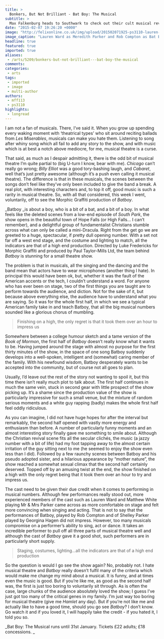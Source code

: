 ```yaml
---
title: >
  Bonkers, But Not Brilliant - Bat Boy: The Musical
subtitle: >
  Max Falkenburg heads to Southwark to check out their cult musical revival
date: "2015-02-07 19:26:20 +0000"
image: "http://felixonline.co.uk/img/upload/201502071925-ps3110-lauren-ward-as-meredith-parker-and-rob-compton-as-bat-boy-in-bat-boy.-photo-credit-garry-lake-a.jpg"
image_caption: "Lauren Ward as Meredith Parker and Rob Compton as Bat Boy "
headline: true
featured: true
imported: true
aliases:
 - /arts/5209/bonkers-but-not-brilliant---bat-boy-the-musical
comments:
categories:
 - arts
tags:
 - imported
 - image
 - multi-author
authors:
 - mff113
 - ps3110
highlights:
 - longread
---
```


I am not a fan of musicals. There, I’ve said it. When you grow up spending every waking moment with ‘theatrical types’ who sit around reciting ballads from _Les Miserables_, musicals can make you hate them. Listening to song after whiny song which all fail to add any story to the show, and with music which is at best a notch above mediocre, for me, musical theatre is a curse.

That said, as much as I despair admitting it, there is the odd bit of musical theatre I’m quite partial to (big U-turn I know, bear with me). _Chicago_ can’t really go wrong; _Billy Elliot_ was a good tory-bashing laugh, and _Cabaret_, well that’s just pretty awesome (although it’s a push even calling it musical theatre). The difference is that in these musicals, the scenes between the songs don’t feel like they’ve only been included to give the band a break. A real plot, with interesting characters and, to top it off, good music is such a rarity in musical theatre. So, with all that considered, this week I went, voluntarily, off to see the Morphic Graffiti production of _Batboy_.

_Batboy _is about a boy, who is a bit of a bat, and a bit of a boy. In what feels like the deleted scenes from a low-end episode of _South Park_, the show opens in the beautiful town of Hope Falls (or High Falls… I can’t remember), and a delightful group of fundamentalist Christians stumble across what can only be called a mini-Dracula. Right from the get go we are greeted to a huge, spectacular, if pretty dull opening number. With a set not far off a west end stage, and the costume and lighting to match, all the indicators are that of a high end production. Directed by Luke Fredericks for Morphic Graffiti and produced by Paul Taylor-Mills Ltd, the team behind _Batboy_ is stunning for a small theatre show.

The problem is that in musicals, all the singing and the dancing and the band mean that actors have to wear microphones (another thing I hate). In principal this would have been ok, but, whether it was the fault of the American accents or the tech, I couldn’t understand a word. For anyone who has ever been on stage, two of the first things you are taught are to perform towards the audience, and diction. Not for the sake of it, but because above everything else, the audience have to understand what you are saying. So it was for the whole first half, in which we see a typical American family take in and teach Batboy, that all the big musical numbers sounded like a glorious chorus of mumbling.

> Finishing on a high, the only regret is that it took them over an hour to impress us

Somewhere between a college humour sketch and a tame version of the _Book of Mormon_, the first half of _Batboy_ doesn’t really know what it wants to be. Having jumped around the stage with almost no purpose for the first thirty minutes of the show, in the space of one song Batboy suddenly develops into a well-spoken, intelligent and (somewhat) caring member of the family. With his newfound wisdom, Batboy desperately wants to be accepted into the community, but of course not all goes to plan.

Usually, I’d leave out the rest of the story not wanting to spoil it, but this time there isn’t really much plot to talk about. The first half continues in much the same vein, stuck in second gear with little prospect of the show picking up. It’s a shame since the production value of the show is particularly impressive for such a small venue, but the mixture of random serious moments and a white guy rapping (badly) makes the whole first half feel oddly ridiculous.

As you can imagine, I did not have huge hopes for after the interval but remarkably, the second half opened with vastly more energy and enthusiasm than before. A number of particularly funny moments and an almost interesting story finally gave me something to smile about. Although the Christian revival scene fits all the secular clichés, the music (a jazzy number with a bit of life) had my foot tapping away to the almost certain irritation of the guy sitting next to me (he seemed to enjoy the show even less than I did). Followed by a few raunchy scenes between Batboy and his pseudo adopted sister, and a hilarious appearance by “mother nature”, the show reached a somewhat sexual climax that the second half certainly deserved. Topped off by an amusing twist at the end, the show finished on a high with the only regret being that it took them over an hour to try and impress us.

The cast need to be given their due credit when it comes to performing in musical numbers. Although few performances really stood out, more experienced members of the cast such as Lauren Ward and Matthew White playing Mr & Mrs Parker came across as more comfortable on stage and felt more convincing when singing and acting. That is not to say that the performances of Batboy, played by Rob Compton and of Shelley Parker played by Georgina Hagen did not impress. However, too many musicals compromise on a performer’s ability to sing, act or dance. It takes an incredible performer to pull off all three parts of musical theatre well and although the cast of _Batboy_ gave it a good shot, such performers are in particularly short supply.

> Staging, costumes, lighting...all the indicators are that of a high end production

So the question is would I go see the show again? No, probably not. I hate musical theatre and _Batboy_ really doesn’t fulfil many of the criteria which would make me change my mind about a musical. It is funny, and at times even the music is good. But if you’re like me, as good as the second half was, the first is just too boring to voluntarily sit through. As is often the case, large chunks of the audience absolutely loved the show; I guess I’ve just got too many of the critical genes in my family. I’m just way too boring for musical theatre (give me _Hamlet_ any day). But if you’re not like me and actually like to have a good time, should you go see _Batboy_? I don’t know. Go watch it and if you loved it, I will happily take the credit - if you hated it, I told you so.

_Bat Boy: The Musical runs until 31st January. Tickets £22 adults; £18 concessions. _
